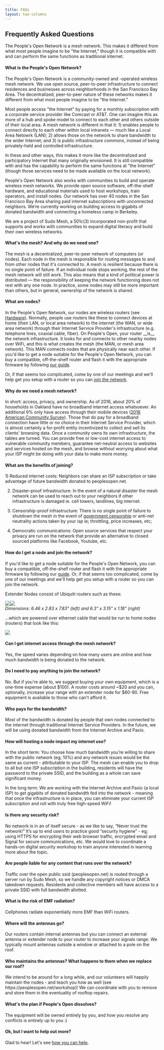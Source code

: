 ```yaml
---
title: FAQs 
layout: two-columns
---
```


## Frequently Asked Questions

<p>
The People's Open Network is a mesh network. This makes it different from what most people imagine to be "the Internet," though it is compatible with and can perform the same functions as traditional internet. 
</p>
<h4>What is the People's Open Network?</h4>
<p>
The People's Open Network is a community-owned and -operated wireless mesh network. We use open source, peer-to-peer infrastructure to connect residences and businesses across neighborhoods in the San Francisco Bay Area. The decentralized, peer-to-peer nature of these networks makes it different from what most people imagine to be "the Internet." 

Most people access "the Internet" by paying for a monthly subscription with a corporate service provider like Comcast or AT&T. One can imagine this as more of a hub and spoke model to connect to each other and others outside of their local area. A mesh network is different in that it:
    1) enables people to connect directly to each other within local intranets — much like a Local Area Netowrk (LAN);
    2) allows those on the network to share bandwidth to the wider Internet; and
    3) is public infrastructure commons, instead of being privately-held and controlled infrastructure. 
    
In these and other ways, this makes it more like the decentralized and participatory Internet that many originally envisioned. It is still compatible with and has the capability to perform the same functions at "the Internet" (though those services need to be made available on the local network). 

People's Open Network also works with communities to build and operate wireless mesh networks. We provide open source software, off-the-shelf hardware, and educational materials used to host workshops, train operators, and install nodes. Our network has over 40 nodes in the San Francisco Bay Area sharing paid internet subscriptions with unconnected neighbors. We’re currently working on building access to gigabits of donated bandwidth and connecting a homeless camp in Berkeley. 

We are a project of Sudo Mesh, a 501c(3) incorporated non-profit that supports and works with communities to expand digital literacy and build their own wireless networks.
</p>
<h4>What's the mesh? And why do we need one?</h4>
<p>
The mesh is a decentralized, peer-to-peer network of computers (or nodes). Each node in the mesh is responsible for routing messages to and from other nodes that it's connected to. A mesh is resilient because there is no single point of failure. If an individual node stops working, the rest of the mesh network will still work. This also means that a kind of political power is distributed — the responsibility of keeping the network functioning does not rest with any one node. In practice, some nodes may still be more important than others, but in general, ownership of the network is shared.
</p>
<h4>What are nodes?</h4>
<p>
In the People's Open Network, our nodes are wireless routers (see <a href="https://sudoroom.org/wiki/Mesh/Home_and_extender_nodes">Hardware</a>). Normally, people use routers like these to connect devices at home (their LAN, or local area network) to the internet (the WAN, or wide area network) through their Internet Service Provider's infrastructure (e.g. telephone lines, coaxial cable, fiber). On People's Open, your router __is__ the network infrastructure. It looks for and connects to other nearby nodes over WiFi, and this is what creates the mesh (the MAN, or mesh area network). This MAN connects nodes that are physically near each other. If you'd like to get a node suitable for the People's Open Network, you can buy a compatible, off-the-shelf router and flash it with the appropriate firmware by following <a href="https://sudoroom.org/wiki/Mesh/WalkThrough">our guide</a>. 
</p>
<p>
Or, if that seems too complicated, come by one of our meetings and we'll help get you setup with a router so you can <a href="/join">join the network</a>.
</p>
<h4>Why do we need a mesh network?</h4>
<p>
In short: access, privacy, and ownership. As of 2016, about 20% of households in Oakland have no broadband internet access whatsoever. An additional 9% only have access through their mobile devices (<a href="https://factfinder.census.gov/bkmk/table/1.0/en/ACS/16_1YR/S2801/1600000US0653000">2016 American Community Survey</a>). Those that do pay for a broadband connection have little or no choice in their Internet Service Provider, which is almost certainly a for-profit entity incentivized to collect and sell its clients' browsing data. Once a community owns its own infrastructure, the tables are turned. You can provide free or low-cost internet access to vulnerable community members, guarantee net-neutral access to websites and services hosted on the mesh, and browse without worrying about what your ISP might be doing with your data to make more money.
</p>
<h4>What are the benefits of joining?</h4>
<p>
1) Reduced internet costs: Neighbors can share an ISP subscription or take advantage of future bandwidth donated to peoplesopen.net.

2) Disaster-proof infrastructure: In the event of a natural disaster the mesh network can be used to reach out to your neighbors if other infrastructure is damaged ie. cell towers, landlines, big internet.

3) Censorship-proof infrastructure: There is no single point of failure to shutdown the mesh in the event of <a href="https://www.sfgate.com/news/article/BART-admits-halting-cell-service-to-stop-protests-2335114.php">government censorship</a> or anti-net neutrality actions taken by your isp ie; throttling, price increases, etc;

4) Democratic communications: Open source services that respect your privacy are run on the network that provide an alternative to closed sourced platforms like Facebook, Youtube, etc.
</p>
<h4>How do I get a node and join the network?</h4>
<p>
If you'd like to get a node suitable for the People's Open Network, you can buy a compatible, off-the-shelf router and flash it with the appropriate firmware by following our <a href="https://sudoroom.org/wiki/Mesh/WalkThrough">guide</a>. Or, if that seems too complicated, come by one of our meetings and we'll help get you setup with a router so you can join the network.
  
Extender Nodes consist of Ubiquiti routers such as these:

<img src="https://user-images.githubusercontent.com/1790886/42295522-1c659d86-7fa0-11e8-8736-06129bb0b849.jpg"><img src="https://user-images.githubusercontent.com/1790886/42295523-1c80d1be-7fa0-11e8-9514-aefdaae8d110.jpg"><br/>
_Dimensions: 6.46 x 2.83 x 7.83" (left) and 6.3” x 3.15” x 1.18” (right)_

...which are powered over ethernet cable that would be run to home nodes (routers)  that look like this:

<img src="https://user-images.githubusercontent.com/1790886/42295715-153e9bc8-7fa2-11e8-8593-12ec16d98ffa.png">
</p>
<h4>Can I get internet access through the mesh network?</h4>
<p>
Yes, the speed varies depending on how many users are online and how much bandwidth is being donated to the network.
</p>
<h4>Do I need to pay anything to join the network?</h4>
No. But if you're able to, we suggest buying your own equipment, which is a one-time expense (about $100). A router costs around ~$20 and you can, optionally, increase your range with an extender node for $60-80. Free equipment is available to those who can't afford it. 
</p>
<h4>Who pays for the bandwidth?</h4>
<p>
Most of the bandwidth is donated by people that own nodes connected to the internet through traditional Internet Service Providers. In the future, we will be using donated bandwidth from the Internet Archive and Paxio.
</p>
<h4>How will hosting a node impact my internet use?</h4>
<p>
In the short term: You choose how much bandwidth you’re willing to share with the public network (eg; 10%) and any network issues would be the same as current - attributable to your ISP. The mesh can enable you to drop to all but one ISP subscription in the building, residents will have the password to the private SSID, and the building as a whole can save significant money.

In the long term: We are working with the Internet Archive and Paxio (a local ISP) to get gigabits of donated bandwidth fed into the network - meaning that once the infrastructure is in place, you can eliminate your current ISP subscription and roll with truly free high-speed WiFi!
</p>
<h4>Is there any security risk?</h4>
<p>
No network is in an of itself secure - as we like to say, “Never trust the network!” It’s up to end users to practice good “security hygiene” - eg; using HTTPS for encrypting their web browser traffic, encrypted email and Signal for secure communications, etc. We would love to coordinate a hands-on digital security workshop to train anyone interested in learning more about the topic.
</p>
<h4>Are people liable for any content that runs over the network?</h4>
<p>
Traffic over the open public ssid (peoplesopen.net) is routed through a server run by Sudo Mesh, so we handle any copyright notices or DMCA takedown requests. Residents and collective members will have access to a private SSID with full bandwidth allotted.
</p>
<h4>What is the risk of EMF radiation?</h4>
<p>
Cellphones radiate exponentially more EMF than WiFi routers.
</p>
<h4>Where will the antennas go?</h4>
<p>
Our routers contain internal antennas but you can connect an external antenna or extender node to your router to increase your signals range. We typically mount antennas outside a window or attached to a pole on the roof. 
</p>
<h4>Who maintains the antennas? What happens to them when we replace our roof?</h4>
<p>
We intend to be around for a long while, and our volunteers will happily maintain the nodes - and teach you how as well (see https://peoplesopen.net/workshop)! We can coordinate with you to remove and store them in the eventuality of rooftop repairs.
</p>
<h4>What's the plan if People's Open dissolves?</h4>
<p>
The equipment will be owned entirely by you, and how you resolve any conflicts is entirely up to you :)
</p>
<h4>Ok, but I want to help out more?</h4>
<p>
Glad to hear! Let's see <a href="/join/help-out">how you can help</a>. 
</p>
